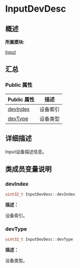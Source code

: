 # InputDevDesc


## **概述**

**所属模块:**

[Input](_input.md)


## **汇总**


### Public 属性

  | Public&nbsp;属性 | 描述 | 
| -------- | -------- |
| [devIndex](#devindex) | 设备索引 | 
| [devType](#devtype) | 设备类型 | 


## **详细描述**

Input设备描述信息。


## **类成员变量说明**


### devIndex


```cpp
uint32_t InputDevDesc::devIndex
```

**描述：**

设备索引。


### devType


```cpp
uint32_t InputDevDesc::devType
```

**描述：**

设备类型。
